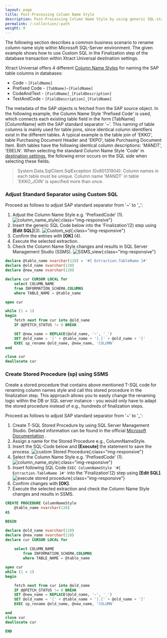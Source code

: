 ```yaml
---
layout: page
title: Post-Processing Column Name Style
description: Post-Processing Column Name Style by using generic SQL-statement
permalink: /:collection/:path
weight: 9
---
```


The following section describes a common business scenario to rename column name style within Microsoft SQL-Server environment.
The given example shows how to use Custom SQL in the Finalization step of the database transaction within Xtract Universal destination settings.

Xtract Universal offers 4 different [Column Name Styles](https://help.theobald-software.com/en/xtract-universal/destinations/microsoft-sql-server#column-name-style) for naming the SAP table columns in databases:
- Code - `[FieldName]`
- Prefixed Code - `[TabName]~[FieldName]`
- CodeAndText - `[FieldName]_[FieldDescription]`
- TextAndCode - `[FieldDescription]_[FieldName]`

The metadata of the SAP objects is fetched from the SAP source object. 
In the following example, the Column Name Style 'Prefixed Code' is used, which connects each existing table field in the form [TabName][ColumnName] with the SAP standard separator '~'. 
This naming of table columns is mainly used for table joins, since identical column identifiers exist in the different tables. A typical example is the table join of 'EKKO', table Purchasing Document Header and 'EKPO', table Purchasing Document Item. 
Both tables have the following identical column descriptions: 'MANDT', 'EBELN'. When selecting the standard Column Name Style 'Code' in [destination settings](https://help.theobald-software.com/en/xtract-universal/destinations/microsoft-sql-server#destination-settings), the following error occurs on the SQL side when selecting these fields.

> System.Data.SqlClient.SqlException (0x80131904): Column names in each table must be unique. Column name 'MANDT' in table 'EKKO_JOIN' is specified more than once.

### Adjust Standard Separator using Custom SQL

Proceed as follows to adjust SAP standard separator from '~' to '_':
1. Adjust the Column Name Style e.g. 'PrefixedCode' (1).
![column_name_style](/img/contents/xu/destination_settings.png){:class="img-responsive"} 
2. Insert the generic SQL Code below into the 'Finalization'(2) step using **[Edit SQL]**(3).
![Custom_sql](/img/contents/xu/custom_sql_finalization_step.png){:class="img-responsive"} 
3. Confirm the entries with **[OK]** (4).
4. Execute the selected extraction. 
5. Check the Column Name Style changes and results in SQL Server Management Studio (SSMS).
![SSMS_view](/img/contents/xu/ssms_result_column_name_style.png){:class="img-responsive"} 

```sql
declare @table_name nvarchar(128) = '#{ Extraction.TableName }#'
declare @old_name nvarchar(128)
declare @new_name nvarchar(128)

declare cur CURSOR LOCAL for
    select COLUMN_NAME
    from INFORMATION_SCHEMA.COLUMNS
    where TABLE_NAME = @table_name

open cur

while (1 = 1)
begin
    fetch next from cur into @old_name
    IF @@FETCH_STATUS != 0 BREAK

    SET @new_name = REPLACE(@old_name, '~', '_')
    SET @old_name = '[' + @table_name + '].[' + @old_name + ']'
    EXEC sp_rename @old_name, @new_name, 'COLUMN'
end

close cur
deallocate cur
```

### Create Stored Procedure (sp) using SSMS

Create a stored procedure that contains above mentioned T-SQL code for renaming column names style and call this stored procedure in the finalization step. 
This approach allows you to easily change the renaming logic within the DB or SQL server instance - you would only have to adapt the stored procedure instead of e.g., hundreds of finalization steps.

Proceed as follows to adjust SAP standard separator from '~' to '_':
1. Create T-SQL Stored Procedure by using SQL Server Management Studio. Detailed information can be found in the official [Microsoft Documentation](https://docs.microsoft.com/en-us/sql/relational-databases/stored-procedures/create-a-stored-procedure?view=sql-server-ver15) .
2. Assign a name for the Stored Procedure e.g., ColumnNameStyle.
3. Insert the SQL-Code below and **[Execute]** the statement to save the process.
![custom Stored Procedure](/img/contents/xu/ssms_object_explorer_custom_stored_procedure.png){:class="img-responsive"}
4. Select the Column Name Style e.g. 'PrefixedCode' (1).
![column_name_style](/img/contents/xu/destination_settings.png){:class="img-responsive"}
5. Insert following SQL Code `EXEC ColumnNameStyle '#{ Extraction.TableName }#'` into the 'Finalization'(2) step using **[Edit SQL]**.
![execute stored procedure](/img/contents/xu/exec_sp_column_name_style.png){:class="img-responsive"}
6. Confirm changes with **[OK]**.
6. Execute the selected extraction and check the Column Name Style changes and results in SSMS.

```sql
CREATE PROCEDURE ColumnNameStyle 
	@table_name nvarchar(128)
AS 

BEGIN

declare @old_name nvarchar(128)
declare @new_name nvarchar(128)
declare cur CURSOR LOCAL for
    
	select COLUMN_NAME
    	from INFORMATION_SCHEMA.COLUMNS
    	where TABLE_NAME = @table_name

open cur
while (1 = 1)
begin

    fetch next from cur into @old_name
    IF @@FETCH_STATUS != 0 BREAK
    SET @new_name = REPLACE(@old_name, '~', '_')
    SET @old_name = '[' + @table_name + '].[' + @old_name + ']'
    EXEC sp_rename @old_name, @new_name, 'COLUMN'

end
close cur
deallocate cur

END
``` 
